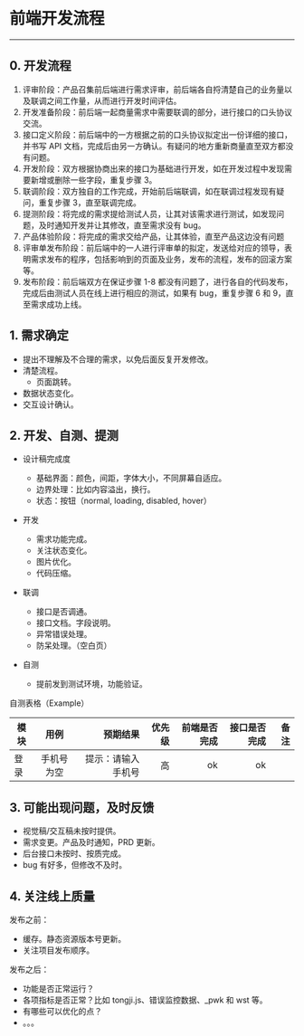 # 前端开发流程

---

## 0. 开发流程

1. 评审阶段：产品召集前后端进行需求评审，前后端各自捋清楚自己的业务量以及联调之间工作量，从而进行开发时间评估。
2. 开发准备阶段：前后端一起商量需求中需要联调的部分，进行接口的口头协议交流。
3. 接口定义阶段：前后端中的一方根据之前的口头协议拟定出一份详细的接口，并书写 API 文档，完成后由另一方确认。有疑问的地方重新商量直至双方都没有问题。
4. 开发阶段：双方根据协商出来的接口为基础进行开发，如在开发过程中发现需要新增或删除一些字段，重复步骤 3。
5. 联调阶段：双方独自的工作完成，开始前后端联调，如在联调过程发现有疑问，重复步骤 3，直至联调完成。
6. 提测阶段：将完成的需求提给测试人员，让其对该需求进行测试，如发现问题，及时通知开发并让其修改，直至需求没有 bug。
7. 产品体验阶段：将完成的需求交给产品，让其体验，直至产品这边没有问题
8. 评审单发布阶段：前后端中的一人进行评审单的拟定，发送给对应的领导，表明需求发布的程序，包括影响到的页面及业务，发布的流程，发布的回滚方案等。
9. 发布阶段：前后端双方在保证步骤 1-8 都没有问题了，进行各自的代码发布，完成后由测试人员在线上进行相应的测试，如果有 bug，重复步骤 6 和 9，直至需求成功上线。

## 1. 需求确定

- 提出不理解及不合理的需求，以免后面反复开发修改。
- 清楚流程。
  - 页面跳转。
- 数据状态变化。
- 交互设计确认。

## 2. 开发、自测、提测

- 设计稿完成度

  - 基础界面：颜色，间距，字体大小，不同屏幕自适应。
  - 边界处理：比如内容溢出，换行。
  - 状态：按钮（normal, loading, disabled, hover）

- 开发

  - 需求功能完成。
  - 关注状态变化。
  - 图片优化。
  - 代码压缩。

- 联调

  - 接口是否调通。
  - 接口文档。字段说明。
  - 异常错误处理。
  - 防呆处理。（空白页）

- 自测
  - 提前发到测试环境，功能验证。

自测表格（Example）

| 模块 |    用例    |           预期结果 | 优先级 | 前端是否完成 | 接口是否完成 | 备注 |
| ---- | :--------: | -----------------: | -----: | -----------: | -----------: | ---: |
| 登录 | 手机号为空 | 提示：请输入手机号 |     高 |           ok |           ok |      |

## 3. 可能出现问题，及时反馈

- 视觉稿/交互稿未按时提供。
- 需求变更。产品及时通知，PRD 更新。
- 后台接口未按时、按质完成。
- bug 有好多，但修改不及时。

## 4. 关注线上质量

发布之前：

- 缓存。静态资源版本号更新。
- 关注项目发布顺序。

发布之后：

- 功能是否正常运行？
- 各项指标是否正常？比如 tongji.js、错误监控数据、\_pwk 和 wst 等。
- 有哪些可以优化的点？
- 。。。
